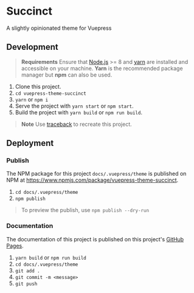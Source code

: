 # Succinct

A slightly opinionated theme for Vuepress

## Development

> **Requirements** Ensure that [Node.js](https://nodejs.org/en/download/) >= 8 and [yarn](https://yarnpkg.com/en/) are installed and accessible on your machine. **Yarn** is the recommended package manager but **npm** can also be used.

1. Clone this project.
2. `cd vuepress-theme-succinct`
3. `yarn` or `npm i`
4. Serve the project with `yarn start` or `npm start`.
5. Build the project with `yarn build` or `npm run build`.

> **Note** Use [traceback](./TRACEBACK.md) to recreate this project.

## Deployment

### Publish

The NPM package for this project `docs/.vuepress/theme` is published on NPM at <https://www.npmjs.com/package/vuepress-theme-succinct>.

1. `cd docs/.vuepress/theme`
2. `npm publish`

> To preview the publish, use `npm publish --dry-run`

### Documentation

The documentation of this project is published on this project's [GitHub Pages](https://github.com/Microflash/vuepress-theme-succinct).

1. `yarn build` or `npm run build`
2. `cd docs/.vuepress/theme`
3. `git add .`
4. `git commit -m <message>`
5. `git push`
